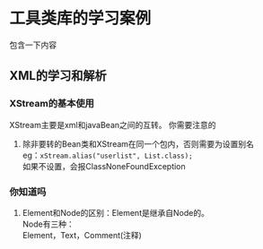 # 工具类库的学习案例
包含一下内容
## XML的学习和解析

### XStream的基本使用
XStream主要是xml和javaBean之间的互转。
你需要注意的
1. 除非要转的Bean类和XStream在同一个包内，否则需要为设置别名  
	eg：`xStream.alias("userlist", List.class);`  
	如果不设置，会报ClassNoneFoundException  
 
### 你知道吗
1. Element和Node的区别：Element是继承自Node的。  
	Node有三种：  
	Element，Text，Comment(注释)  

